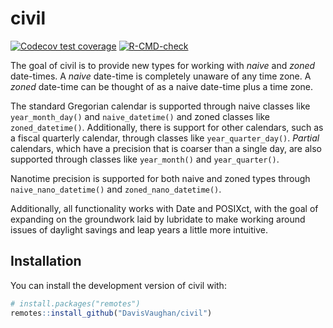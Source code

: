 
<!-- README.md is generated from README.Rmd. Please edit that file -->

# civil

<!-- badges: start -->

[![Codecov test
coverage](https://codecov.io/gh/DavisVaughan/civil/branch/master/graph/badge.svg)](https://codecov.io/gh/DavisVaughan/civil?branch=master)
[![R-CMD-check](https://github.com/DavisVaughan/civil/workflows/R-CMD-check/badge.svg)](https://github.com/DavisVaughan/civil/actions)
<!-- badges: end -->

The goal of civil is to provide new types for working with *naive* and
*zoned* date-times. A *naive* date-time is completely unaware of any
time zone. A *zoned* date-time can be thought of as a naive date-time
plus a time zone.

The standard Gregorian calendar is supported through naive classes like
`year_month_day()` and `naive_datetime()` and zoned classes like
`zoned_datetime()`. Additionally, there is support for other calendars,
such as a fiscal quarterly calendar, through classes like
`year_quarter_day()`. *Partial* calendars, which have a precision that
is coarser than a single day, are also supported through classes like
`year_month()` and `year_quarter()`.

Nanotime precision is supported for both naive and zoned types through
`naive_nano_datetime()` and `zoned_nano_datetime()`.

Additionally, all functionality works with Date and POSIXct, with the
goal of expanding on the groundwork laid by lubridate to make working
around issues of daylight savings and leap years a little more
intuitive.

## Installation

You can install the development version of civil with:

``` r
# install.packages("remotes")
remotes::install_github("DavisVaughan/civil")
```
